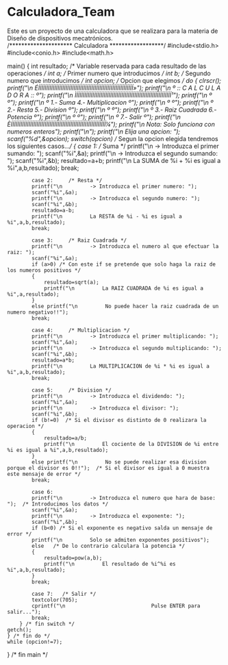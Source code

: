 # Calculadora_Team
Este es un proyecto de una calculadora que se realizara para la materia de Diseño de dispositivos mecatrónicos.  
/********************* Calculadora ******************/
#include<stdio.h>
#include<conio.h>
#include<math.h>
 
main()
{
	int resultado; /* Variable reservada para cada resultado de las operaciones */
	int a;         /* Primer numero que introducimos */
	int b;         /* Segundo numero que introducimos */
	int opcion;    /* Opcion que elegimos */
	do
	{
		clrscr();
		printf("\n         ÉÍÍÍÍÍÍÍÍÍÍÍÍÍÍÍÍÍÍÍÍÍÍÍÍÍÍÍÍÍÍÍÍÍÍÍÍÍÍÍÍÍÍÍÍÍÍÍÍÍÍÍÍÍÍÍÍÍÍÍ»");
		printf("\n         º               :: C A L C U L A D O R A ::                 º");
		printf("\n         ÌÍÍÍÍÍÍÍÍÍÍÍÍÍÍÍÍÍÍÍÍÍÍÍÍÍÍÍÍÍÍÍÍÍÍÍÍÍÍÍÍÍÍÍÍÍÍÍÍÍÍÍÍÍÍÍÍÍÍÍ¹");
		printf("\n         º                                                           º");
		printf("\n         º       1.- Suma                     4.- Multiplicacion     º");
		printf("\n         º                                                           º");
		printf("\n         º       2.- Resta                    5.- Division           º");
		printf("\n         º                                                           º");
		printf("\n         º       3.- Raiz Cuadrada            6.- Potencia           º");
		printf("\n         º                                                           º");
		printf("\n         º                        7.- Salir                          º");
		printf("\n         ÈÍÍÍÍÍÍÍÍÍÍÍÍÍÍÍÍÍÍÍÍÍÍÍÍÍÍÍÍÍÍÍÍÍÍÍÍÍÍÍÍÍÍÍÍÍÍÍÍÍÍÍÍÍÍÍÍÍÍÍ¼");
		printf("\n                     Nota: Solo funciona con numeros enteros");
		printf("\n");
		printf("\n                              Elija una opcion: ");
		scanf("%d",&opcion);
		switch(opcion)  /* Segun la opcion elegida tendremos los siguientes casos...*/
		{
			case 1:     /* Suma */
			printf("\n         -> Introduzca el primer sumando: ");
			scanf("%i",&a);
			printf("\n         -> Introduzca el segundo sumando: ");
			scanf("%i",&b);
			resultado=a+b;
			printf("\n         La SUMA de %i + %i es igual a %i",a,b,resultado);
			break;
 
			case 2:     /* Resta */
			printf("\n         -> Introduzca el primer numero: ");
			scanf("%i",&a);
			printf("\n         -> Introduzca el segundo numero: ");
			scanf("%i",&b);
			resultado=a-b;
			printf("\n         La RESTA de %i - %i es igual a %i",a,b,resultado);
			break;
 
			case 3:     /* Raiz Cuadrada */
			printf("\n         -> Introduzca el numero al que efectuar la raiz: ");
			scanf("%i",&a);
			if (a>0) /* Con este if se pretende que solo haga la raiz de los numeros positivos */
			{
				resultado=sqrt(a);
				printf("\n         La RAIZ CUADRADA de %i es igual a %i",a,resultado);
			}
			else printf("\n         No puede hacer la raiz cuadrada de un numero negativo!!");
			break;
 
			case 4:     /* Multiplicacion */
			printf("\n         -> Introduzca el primer multiplicando: ");
			scanf("%i",&a);
			printf("\n         -> Introduzca el segundo multiplicando: ");
			scanf("%i",&b);
			resultado=a*b;
			printf("\n         La MULTIPLICACION de %i * %i es igual a %i",a,b,resultado);
			break;
 
			case 5:     /* Division */
			printf("\n         -> Introduzca el dividendo: ");
			scanf("%i",&a);
			printf("\n         -> Introduzca el divisor: ");
			scanf("%i",&b);
			if (b!=0)  /* Si el divisor es distinto de 0 realizara la operacion */
			{
				resultado=a/b;
				printf("\n         El cociente de la DIVISION de %i entre %i es igual a %i",a,b,resultado);
			}
			else printf("\n         No se puede realizar esa division porque el divisor es 0!!");  /* Si el divisor es igual a 0 muestra este mensaje de error */
			break;
 
			case 6:
			printf("\n         -> Introduzca el numero que hara de base: ");  /* Introducimos los datos */
			scanf("%i",&a);
			printf("\n         -> Introduzca el exponente: ");
			scanf("%i",&b);
			if (b<0) /* Si el exponente es negativo salda un mensaje de error */
			printf("\n         Solo se admiten exponentes positivos");
			else   /* De lo contrario calculara la potencia */
			{
				resultado=pow(a,b);
				printf("\n         El resultado de %i^%i es %i",a,b,resultado);
			}
			break;
 
			case 7:   /* Salir */
			textcolor(705);
			cprintf("\n                            Pulse ENTER para salir...");
			break;
		} /* fin switch */
	getch();
	} /* fin do */
	while (opcion!=7);
}  /* fin main */
